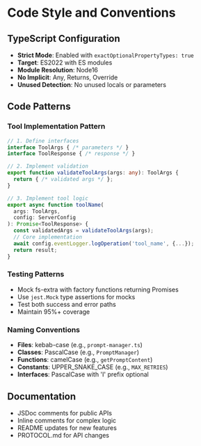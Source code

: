 # Code Style and Conventions

## TypeScript Configuration
- **Strict Mode**: Enabled with `exactOptionalPropertyTypes: true`
- **Target**: ES2022 with ES modules
- **Module Resolution**: Node16
- **No Implicit**: Any, Returns, Override
- **Unused Detection**: No unused locals or parameters

## Code Patterns
### Tool Implementation Pattern
```typescript
// 1. Define interfaces
interface ToolArgs { /* parameters */ }
interface ToolResponse { /* response */ }

// 2. Implement validation
export function validateToolArgs(args: any): ToolArgs {
  return { /* validated args */ };
}

// 3. Implement tool logic
export async function toolName(
  args: ToolArgs,
  config: ServerConfig
): Promise<ToolResponse> {
  const validatedArgs = validateToolArgs(args);
  // Core implementation
  await config.eventLogger.logOperation('tool_name', {...});
  return result;
}
```

### Testing Patterns
- Mock fs-extra with factory functions returning Promises
- Use `jest.Mock` type assertions for mocks
- Test both success and error paths
- Maintain 95%+ coverage

### Naming Conventions
- **Files**: kebab-case (e.g., `prompt-manager.ts`)
- **Classes**: PascalCase (e.g., `PromptManager`)
- **Functions**: camelCase (e.g., `getPromptContent`)
- **Constants**: UPPER_SNAKE_CASE (e.g., `MAX_RETRIES`)
- **Interfaces**: PascalCase with 'I' prefix optional

## Documentation
- JSDoc comments for public APIs
- Inline comments for complex logic
- README updates for new features
- PROTOCOL.md for API changes